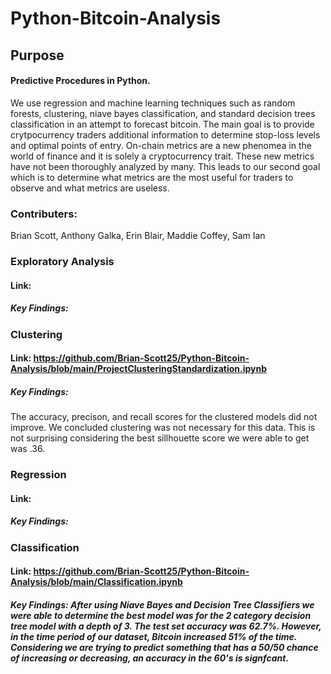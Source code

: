# Python-Bitcoin-Analysis

## Purpose
#### Predictive Procedures in Python. 
We use regression and machine learning techniques such as random forests, clustering, niave bayes classification, and standard decision trees classification in an attempt to forecast bitcoin. The main goal is to provide crytpocurrency traders additional information to determine stop-loss levels and optimal points of entry. On-chain metrics are a new phenomea in the world of finance and it is solely a cryptocurrency trait. These new metrics have not been thoroughly analyzed by many. This leads to our second goal which is to determine what metrics are the most useful for traders to observe and what metrics are useless.

### Contributers: 
Brian Scott,
Anthony Galka,
Erin Blair,
Maddie Coffey,
Sam Ian

### Exploratory Analysis
#### Link:
##### Key Findings:

### Clustering
#### Link: https://github.com/Brian-Scott25/Python-Bitcoin-Analysis/blob/main/ProjectClusteringStandardization.ipynb
##### Key Findings: 
The accuracy, precison, and recall scores for the clustered models did not improve. We concluded clustering was not necessary for this data. This is not surprising considering the best sillhouette score we were able to get was .36.

### Regression
#### Link:
##### Key Findings:

### Classification
#### Link: https://github.com/Brian-Scott25/Python-Bitcoin-Analysis/blob/main/Classification.ipynb
##### Key Findings: After using Niave Bayes and Decision Tree Classifiers we were able to determine the best model was for the 2 category decision tree model with a depth of 3. The test set accuracy was 62.7%. However, in the time period of our dataset, Bitcoin increased 51% of the time. Considering we are trying to predict something that has a 50/50 chance of increasing or decreasing, an accuracy in the 60's is signfcant. 


